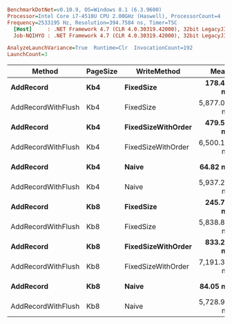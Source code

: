 ``` ini

BenchmarkDotNet=v0.10.9, OS=Windows 8.1 (6.3.9600)
Processor=Intel Core i7-4510U CPU 2.00GHz (Haswell), ProcessorCount=4
Frequency=2533195 Hz, Resolution=394.7584 ns, Timer=TSC
  [Host]     : .NET Framework 4.7 (CLR 4.0.30319.42000), 32bit LegacyJIT-v4.7.2053.0
  Job-NQIHYO : .NET Framework 4.7 (CLR 4.0.30319.42000), 32bit LegacyJIT-v4.7.2053.0

AnalyzeLaunchVariance=True  Runtime=Clr  InvocationCount=192  
LaunchCount=3  

```
 |             Method | PageSize |        WriteMethod |        Mean |      Error |      StdDev |      Median |
 |------------------- |--------- |------------------- |------------:|-----------:|------------:|------------:|
 |          **AddRecord** |      **Kb4** |          **FixedSize** |   **178.40 ns** |   **8.437 ns** |    **41.67 ns** |   **196.87 ns** |
 | AddRecordWithFlush |      Kb4 |          FixedSize | 5,877.09 ns | 218.740 ns | 1,132.24 ns | 5,387.36 ns |
 |          **AddRecord** |      **Kb4** | **FixedSizeWithOrder** |   **479.52 ns** |  **21.289 ns** |   **109.24 ns** |   **456.17 ns** |
 | AddRecordWithFlush |      Kb4 | FixedSizeWithOrder | 6,500.16 ns | 311.487 ns | 1,294.86 ns | 6,735.05 ns |
 |          **AddRecord** |      **Kb4** |              **Naive** |    **64.82 ns** |   **6.750 ns** |    **34.02 ns** |    **40.50 ns** |
 | AddRecordWithFlush |      Kb4 |              Naive | 5,937.25 ns | 297.323 ns | 1,312.85 ns | 5,188.19 ns |
 |          **AddRecord** |      **Kb8** |          **FixedSize** |   **245.72 ns** |  **22.136 ns** |    **50.86 ns** |   **220.92 ns** |
 | AddRecordWithFlush |      Kb8 |          FixedSize | 5,838.81 ns | 252.523 ns | 1,091.01 ns | 5,202.52 ns |
 |          **AddRecord** |      **Kb8** | **FixedSizeWithOrder** |   **833.20 ns** |  **39.398 ns** |   **171.89 ns** |   **730.59 ns** |
 | AddRecordWithFlush |      Kb8 | FixedSizeWithOrder | 7,191.34 ns | 330.955 ns | 1,319.50 ns | 7,687.30 ns |
 |          **AddRecord** |      **Kb8** |              **Naive** |    **84.05 ns** |   **9.541 ns** |    **48.27 ns** |    **63.46 ns** |
 | AddRecordWithFlush |      Kb8 |              Naive | 5,728.94 ns | 325.045 ns | 1,036.63 ns | 5,113.71 ns |
